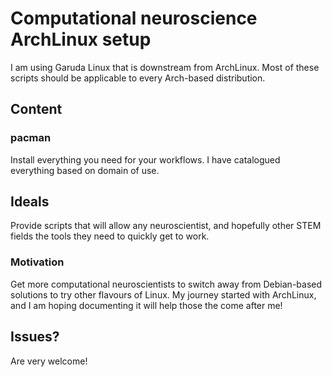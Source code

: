 # Computational neuroscience ArchLinux setup

I am using Garuda Linux that is downstream from ArchLinux. Most of these scripts should be applicable to every Arch-based distribution.

## Content

### pacman
Install everything you need for your workflows. I have catalogued everything based on domain of use.

## Ideals
Provide scripts that will allow any neuroscientist, and hopefully other STEM fields the tools they need to quickly get to work.

### Motivation
Get more computational neuroscientists to switch away from Debian-based solutions to try other flavours of Linux. My journey started with ArchLinux, and I am hoping documenting it will help those the come after me!

## Issues?
Are very welcome!